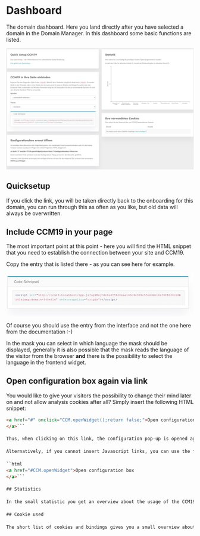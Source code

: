 # Dashboard

The domain dashboard. Here you land directly after you have selected a domain in the Domain Manager. In this dashboard some basic functions are listed.


![screenshot-1641854392504](../assets/screenshot-1641854392504.jpg)


## Quicksetup

If you click the link, you will be taken directly back to the onboarding for this domain, you can run through this as often as you like, but old data will always be overwritten.

## Include CCM19 in your page

The most important point at this point - here you will find the HTML snippet that you need to establish the connection between your site and CCM19.

Copy the entry that is listed there - as you can see here for example.

![screenshot-1641854392504 (1)](../assets/screenshot-1641854392504%20(1).jpg)

Of course you should use the entry from the interface and not the one here from the documentation :-)

In the mask you can select in which language the mask should be displayed, generally it is also possible that the mask reads the language of the visitor from the browser **and** there is the possibility to select the language in the frontend widget.


## Open configuration box again via link

You would like to give your visitors the possibility to change their mind later on and not allow analysis cookies after all? Simply insert the following HTML snippet:

``` html
<a href="#" onclick="CCM.openWidget();return false;">Open configuration box
</a>```

Thus, when clicking on this link, the configuration pop-up is opened again for the visitor.

Alternatively, if you cannot insert Javascript links, you can use the following target in a link: **#CCM.openWidget**.

``html
<a href="#CCM.openWidget">Open configuration box
</a>```

## Statistics

In the small statistic you get an overview about the usage of the CCM19 widget on the selected domain. It shows how often the widget was shown, how often the script was called and some more.

## Cookie used

The short list of cookies and bindings gives you a small overview about the used data on your site.
